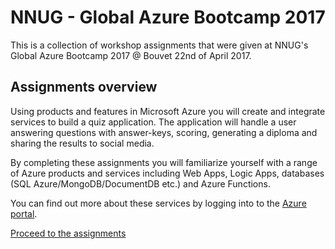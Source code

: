NNUG - Global Azure Bootcamp 2017
=================================

This is a collection of workshop assignments that were given at NNUG's Global Azure Bootcamp 2017 @ Bouvet 22nd of April 2017.

## Assignments overview

Using products and features in Microsoft Azure you will create and integrate services to build a quiz application. The application will handle a user answering questions with answer-keys, scoring, generating a diploma and sharing the results to social media.

By completing these assignments you will familiarize yourself with a range of Azure products and services including Web Apps, Logic Apps, databases (SQL Azure/MongoDB/DocumentDB etc.) and Azure Functions.

You can find out more about these services by logging into to the [Azure portal](https://portal.azure.com/).

[Proceed to the assignments](https://github.com/HenrikWM/NNUG_GAB2017/wiki)
